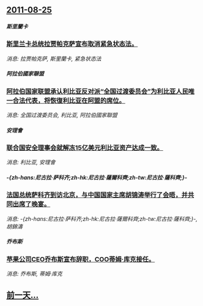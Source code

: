## [2011-08-25](/news/2011/08/25/index.md)

##### 斯里蘭卡
### [ 斯里兰卡总统拉贾帕克萨宣布取消紧急状态法。](/news/2011/08/25/斯里兰卡总统拉贾帕克萨宣布取消紧急状态法.md)
_消息: 拉贾帕克萨, 斯里蘭卡, 紧急状态法_

##### 阿拉伯國家聯盟
### [ 阿拉伯国家联盟承认利比亚反对派“全国过渡委员会”为利比亚人民唯一合法代表，将恢復利比亚在阿盟的席位。](/news/2011/08/25/阿拉伯国家联盟承认利比亚反对派-全国过渡委员会-为利比亚人民唯一合法代表-将恢復利比亚在阿盟的席位.md)
_消息: 全国过渡委员会, 利比亚, 阿拉伯國家聯盟_

##### 安理會
### [ 联合国安全理事会就解冻15亿美元利比亚资产达成一致。](/news/2011/08/25/联合国安全理事会就解冻15亿美元利比亚资产达成一致.md)
_消息: 利比亚, 安理會_

##### -{zh-hans:尼古拉·萨科齐;zh-hk:尼古拉·薩爾科齊;zh-tw:尼古拉·薩科齊;}-
### [ 法国总统萨科齐到访北京，与中国国家主席胡锦涛举行了会晤，并共同出席了晚宴。](/news/2011/08/25/法国总统萨科齐到访北京-与中国国家主席胡锦涛举行了会晤-并共同出席了晚宴.md)
_消息: -{zh-hans:尼古拉·萨科齐;zh-hk:尼古拉·薩爾科齊;zh-tw:尼古拉·薩科齊;}-, 胡錦濤_

##### 乔布斯
### [ 苹果公司CEO乔布斯宣布辞职，COO蒂姆·库克接任。](/news/2011/08/25/苹果公司CEO乔布斯宣布辞职-COO蒂姆-库克接任.md)
_消息: 乔布斯, 蒂姆·库克_

## [前一天...](/news/2011/08/23/index.md)

